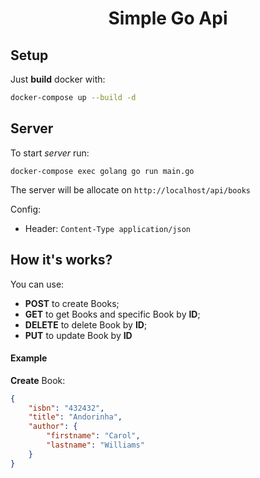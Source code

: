 <h1 align="center">Simple Go Api</h1>

## Setup

Just **build** docker with:
```bash
docker-compose up --build -d
```

## Server

To start *server* run:
```
docker-compose exec golang go run main.go
```

The server will be allocate on `http://localhost/api/books`

Config:
* Header: `Content-Type application/json`

## How it's works?

You can use:
- **POST** to create Books;
- **GET** to get Books and specific Book by **ID**;
- **DELETE** to delete Book by **ID**;
- **PUT** to update Book by **ID**

#### Example

**Create** Book:
```json
{
	"isbn": "432432",
	"title": "Andorinha",
	"author": {
		"firstname": "Carol",
		"lastname": "Williams"
	}
}
```